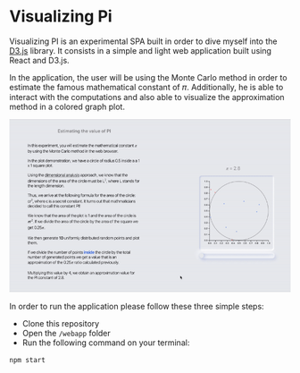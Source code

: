 # Visualizing Pi

Visualizing PI is an experimental SPA built in order to dive myself into the [D3.js](https://github.com/d3/d3) library. It consists in a simple and light web application built using React and D3.js.

In the application, the user will be using the Monte Carlo method in order to estimate the famous mathematical constant of 𝜋. Additionally, he is able to interact with the computations and also able to visualize the approximation method in a colored graph plot.

![Image](webapp/public/recording.gif)

In order to run the application please follow these three simple steps:

- Clone this repository
- Open the `/webapp` folder
- Run the following command on your terminal:

```
npm start
```